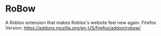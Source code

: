 # RoBow
A Roblox extension that makes Roblox's website feel new again.
Firefox Version: https://addons.mozilla.org/en-US/firefox/addon/robow/
